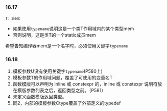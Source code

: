 ### 16.17
`T::mem`:
- 如果使用`typename`说明这是一个类T作用域内的某个类型mem
- 否则说明，这是类T的一个static成员mem

希望告知编译器mem是一个名字时，必须使用关键字`typename`

### 16.18
1. 模板参数U没有使用关键字`typename`(P580上) 
2. 模板参数T的作用域问题，覆盖了可使用的变量名T
3. 函数模版可以声明为 inline 或 constexpr 的，inline 或 constexpr 说明符放在模版参数列表之后，返回类型之前。（P581）
4. 未定义函数模版返回类型。
5. 同2，内部的模板参数Ctype覆盖了外部定义的typedef